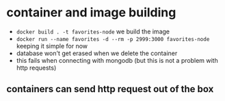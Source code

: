 # container and image building

- `docker build . -t favorites-node` we build the image
- `docker run --name favorites -d --rm -p 2999:3000 favorites-node` keeping it simple for now
- database won't get erased when we delete the container
- this fails when connecting with mongodb (but this is not a problem with http requests)

## containers can send http request out of the box